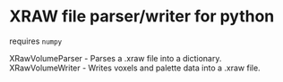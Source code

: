 # XRAW file parser/writer for python
requires `numpy`

XRawVolumeParser - Parses a .xraw file into a dictionary.  
XRawVolumeWriter - Writes voxels and palette data into a .xraw file.  